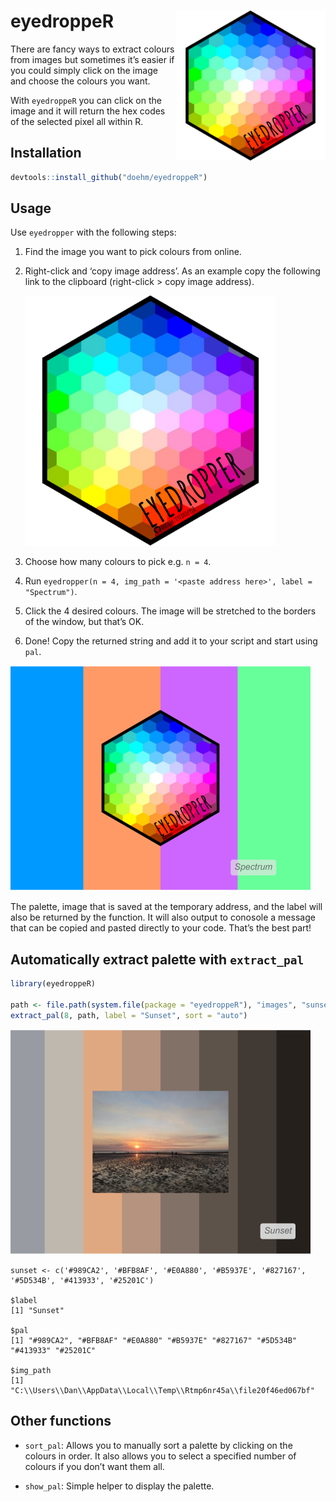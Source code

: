 
# eyedroppeR <img src='dev/images/hex-amatic.png' align="right" height="240" />

There are fancy ways to extract colours from images but sometimes it’s
easier if you could simply click on the image and choose the colours you
want.

With `eyedroppeR` you can click on the image and it will return the hex
codes of the selected pixel all within R.

## Installation

``` r
devtools::install_github("doehm/eyedroppeR")
```

## Usage

Use `eyedropper` with the following steps:

1.  Find the image you want to pick colours from online.

2.  Right-click and ‘copy image address’. As an example copy the
    following link to the clipboard (right-click \> copy image address).

    <!-- <img src='https://colorpalettes.net/wp-content/uploads/2015/05/cvetovaya-palitra-1781.png' /> -->
    <img src='inst/images/hex.png'/>

3.  Choose how many colours to pick e.g. `n = 4`.

4.  Run
    `eyedropper(n = 4, img_path = '<paste address here>', label = "Spectrum")`.

5.  Click the 4 desired colours. The image will be stretched to the
    borders of the window, but that’s OK.

6.  Done! Copy the returned string and add it to your script and start
    using `pal`.

<img src='dev/images/cat4.png'/>

<!-- <img src='dev/images/eyedropper.gif' align="center" /> -->

The palette, image that is saved at the temporary address, and the label
will also be returned by the function. It will also output to conosole a
message that can be copied and pasted directly to your code. That’s the
best part!

## Automatically extract palette with `extract_pal`

``` r
library(eyedroppeR)

path <- file.path(system.file(package = "eyedroppeR"), "images", "sunset.png")
extract_pal(8, path, label = "Sunset", sort = "auto")
```

<img src='dev/images/sunset.png'/>

    sunset <- c('#989CA2', '#BFB8AF', '#E0A880', '#B5937E', '#827167', '#5D534B', '#413933', '#25201C')

    $label
    [1] "Sunset"

    $pal
    [1] "#989CA2", "#BFB8AF" "#E0A880" "#B5937E" "#827167" "#5D534B" "#413933" "#25201C" 

    $img_path
    [1] "C:\\Users\\Dan\\AppData\\Local\\Temp\\Rtmp6nr45a\\file20f46ed067bf"

## Other functions

- `sort_pal`: Allows you to manually sort a palette by clicking on the
  colours in order. It also allows you to select a specified number of
  colours if you don’t want them all.

- `show_pal`: Simple helper to display the palette.
